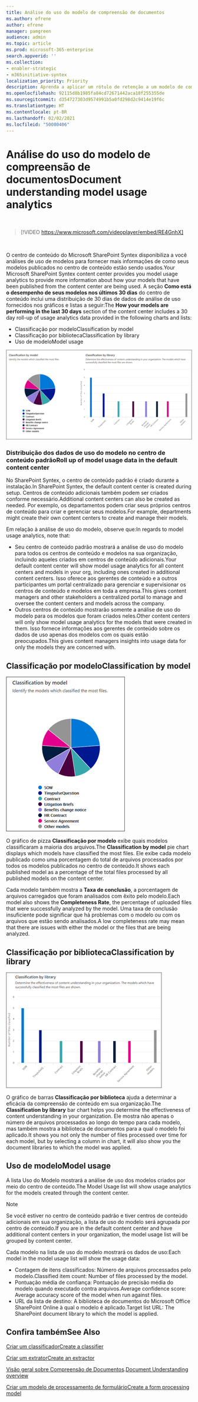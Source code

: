 ```yaml
---
title: Análise do uso do modelo de compreensão de documentos
ms.author: efrene
author: efrene
manager: pamgreen
audience: admin
ms.topic: article
ms.prod: microsoft-365-enterprise
search.appverid: ''
ms.collection:
- enabler-strategic
- m365initiative-syntex
localization_priority: Priority
description: Aprenda a aplicar um rótulo de retenção a um modelo de compreensão de documentos
ms.openlocfilehash: 92115d8b1985fa84cd72671442aca18f255355de
ms.sourcegitcommit: d354727303d9574991b5a0fd298d2c9414e19f6c
ms.translationtype: HT
ms.contentlocale: pt-BR
ms.lasthandoff: 02/02/2021
ms.locfileid: "50080406"
---
```

# <a name="document-understanding-model-usage-analytics"></a><span data-ttu-id="8faa4-103">Análise do uso do modelo de compreensão de documentos</span><span class="sxs-lookup"><span data-stu-id="8faa4-103">Document understanding model usage analytics</span></span>

</br>

> [!VIDEO https://www.microsoft.com/videoplayer/embed/RE4GnhX]  

</br>


<span data-ttu-id="8faa4-104">O centro de conteúdo do Microsoft SharePoint Syntex disponibiliza a você análises de uso de modelos para fornecer mais informações de como seus modelos publicados no centro de conteúdo estão sendo usados.</span><span class="sxs-lookup"><span data-stu-id="8faa4-104">Your Microsoft SharePoint Syntex content center provides you model usage analytics to provide more information about how your models that have been published from the content center are being used.</span></span> <span data-ttu-id="8faa4-105">A seção <b>Como está o desempenho de seus modelos nos últimos 30 dias</b> do centro de conteúdo inclui uma distribuição de 30 dias de dados de análise de uso fornecidos nos gráficos e listas a seguir:</span><span class="sxs-lookup"><span data-stu-id="8faa4-105">The <b>How your models are performing in the last 30 days</b> section of the content center includes a 30 day roll-up of usage analytics data provided in the following charts and lists:</span></span>

- <span data-ttu-id="8faa4-106">Classificação por modelo</span><span class="sxs-lookup"><span data-stu-id="8faa4-106">Classification by model</span></span>
- <span data-ttu-id="8faa4-107">Classificação por biblioteca</span><span class="sxs-lookup"><span data-stu-id="8faa4-107">Classification by library</span></span>
- <span data-ttu-id="8faa4-108">Uso de modelo</span><span class="sxs-lookup"><span data-stu-id="8faa4-108">Model usage</span></span> 

 ![Análise de modelos](../media/content-understanding/model-analytics.png) </br>

### <a name="roll-up-of-model-usage-data-in-the-default-content-center"></a><span data-ttu-id="8faa4-110">Distribuição dos dados de uso do modelo no centro de conteúdo padrão</span><span class="sxs-lookup"><span data-stu-id="8faa4-110">Roll up of model usage data in the default content center</span></span>

<span data-ttu-id="8faa4-111">No SharePoint Syntex, o centro de conteúdo padrão é criado durante a instalação.</span><span class="sxs-lookup"><span data-stu-id="8faa4-111">In SharePoint Syntex, the default content center is created during setup.</span></span> <span data-ttu-id="8faa4-112">Centros de conteúdo adicionais também podem ser criados conforme necessário.</span><span class="sxs-lookup"><span data-stu-id="8faa4-112">Additional content centers can also be created as needed.</span></span> <span data-ttu-id="8faa4-113">Por exemplo, os departamentos podem criar seus próprios centros de conteúdo para criar e gerenciar seus modelos.</span><span class="sxs-lookup"><span data-stu-id="8faa4-113">For example, departments might create their own content centers to create and manage their models.</span></span> 

<span data-ttu-id="8faa4-114">Em relação à análise de uso do modelo, observe que:</span><span class="sxs-lookup"><span data-stu-id="8faa4-114">In regards to model usage analytics, note that:</span></span>

- <span data-ttu-id="8faa4-115">Seu centro de conteúdo padrão mostrará a análise de uso do modelo para todos os centros de conteúdo e modelos na sua organização, incluindo aqueles criados em centros de conteúdo adicionais.</span><span class="sxs-lookup"><span data-stu-id="8faa4-115">Your default content center will show model usage analytics for all content centers and models in your org, including ones created in additional content centers.</span></span> <span data-ttu-id="8faa4-116">Isso oferece aos gerentes de conteúdo e a outros participantes um portal centralizado para gerenciar e supervisionar os centros de conteúdo e modelos em toda a empresa.</span><span class="sxs-lookup"><span data-stu-id="8faa4-116">This gives content managers and other stakeholders a centralized portal to manage and oversee the content centers and models across the company.</span></span>  
- <span data-ttu-id="8faa4-117">Outros centros de conteúdo mostrarão somente a análise de uso do modelo para os modelos que foram criados neles.</span><span class="sxs-lookup"><span data-stu-id="8faa4-117">Other content centers will only show model usage analytics for the models that were created in them.</span></span> <span data-ttu-id="8faa4-118">Isso fornece informações aos gerentes de conteúdo sobre os dados de uso apenas dos modelos com os quais estão preocupados.</span><span class="sxs-lookup"><span data-stu-id="8faa4-118">This gives content managers insights into usage data for only the models they are concerned with.</span></span>


## <a name="classification-by-model"></a><span data-ttu-id="8faa4-119">Classificação por modelo</span><span class="sxs-lookup"><span data-stu-id="8faa4-119">Classification by model</span></span>

   ![Porcentagem total dos modelos](../media/content-understanding/total-model-percentage.png) </br>

<span data-ttu-id="8faa4-121">O gráfico de pizza **Classificação por modelo** exibe quais modelos classificaram a maioria dos arquivos.</span><span class="sxs-lookup"><span data-stu-id="8faa4-121">The **Classification by model** pie chart displays which models have classified the most files.</span></span> <span data-ttu-id="8faa4-122">Ele exibe cada modelo publicado como uma porcentagem do total de arquivos processados por todos os modelos publicados no centro de conteúdo.</span><span class="sxs-lookup"><span data-stu-id="8faa4-122">It shows each published model as a percentage of the total files processed by all published models on the content center.</span></span>

<span data-ttu-id="8faa4-123">Cada modelo também mostra a **Taxa de conclusão**, a porcentagem de arquivos carregados que foram analisados com êxito pelo modelo.</span><span class="sxs-lookup"><span data-stu-id="8faa4-123">Each model also shows the **Completeness Rate**, the percentage of uploaded files that were successfully analyzed by the model.</span></span> <span data-ttu-id="8faa4-124">Uma taxa de conclusão insuficiente pode significar que há problemas com o modelo ou com os arquivos que estão sendo analisados.</span><span class="sxs-lookup"><span data-stu-id="8faa4-124">A low completeness rate may mean that there are issues with either the model or the files that are being analyzed.</span></span>

## <a name="classification-by-library"></a><span data-ttu-id="8faa4-125">Classificação por biblioteca</span><span class="sxs-lookup"><span data-stu-id="8faa4-125">Classification by library</span></span>

   ![Arquivos processados](../media/content-understanding/files-processed-over-time.png) </br>

<span data-ttu-id="8faa4-127">O gráfico de barras **Classificação por biblioteca** ajuda a determinar a eficácia da compreensão de conteúdo em sua organização.</span><span class="sxs-lookup"><span data-stu-id="8faa4-127">The **Classification by library** bar chart helps you determine the effectiveness of content understanding in your organization.</span></span>  <span data-ttu-id="8faa4-128">Ele mostra não apenas o número de arquivos processados ao longo do tempo para cada modelo, mas também mostra a biblioteca de documentos para a qual o modelo foi aplicado.</span><span class="sxs-lookup"><span data-stu-id="8faa4-128">It shows you not only the number of files processed over time for each model, but by selecting a column in chart, it will also show you the document libraries to which the model was applied.</span></span>


## <a name="model-usage"></a><span data-ttu-id="8faa4-129">Uso de modelo</span><span class="sxs-lookup"><span data-stu-id="8faa4-129">Model usage</span></span>

<span data-ttu-id="8faa4-130">A lista Uso do Modelo mostrará a análise de uso dos modelos criados por meio do centro de conteúdo.</span><span class="sxs-lookup"><span data-stu-id="8faa4-130">The Model Usage list will show usage analytics for the models created through the content center.</span></span>  

> [!NOTE]
> <span data-ttu-id="8faa4-131">Se você estiver no centro de conteúdo padrão e tiver centros de conteúdo adicionais em sua organização, a lista de uso do modelo será agrupada por centro de conteúdo.</span><span class="sxs-lookup"><span data-stu-id="8faa4-131">If you are in the default content center and have additional content centers in your organization, the model usage list will be grouped by content center.</span></span>

<span data-ttu-id="8faa4-132">Cada modelo na lista de uso do modelo mostrará os dados de uso:</span><span class="sxs-lookup"><span data-stu-id="8faa4-132">Each model in the model usage list will show the usage data:</span></span>

- <span data-ttu-id="8faa4-133">Contagem de itens classificados: Número de arquivos processados pelo modelo.</span><span class="sxs-lookup"><span data-stu-id="8faa4-133">Classified item count: Number of files processed by the model.</span></span>
- <span data-ttu-id="8faa4-134">Pontuação média de confiança: Pontuação de precisão média do modelo quando executado contra arquivos.</span><span class="sxs-lookup"><span data-stu-id="8faa4-134">Average confidence score: Average accuracy score of the model when run against files.</span></span>
- <span data-ttu-id="8faa4-135">URL da lista de destino: A biblioteca de documentos do Microsoft Office SharePoint Online à qual o modelo é aplicado.</span><span class="sxs-lookup"><span data-stu-id="8faa4-135">Target list URL: The SharePoint document library to which the model is applied.</span></span>



## <a name="see-also"></a><span data-ttu-id="8faa4-136">Confira também</span><span class="sxs-lookup"><span data-stu-id="8faa4-136">See Also</span></span>
[<span data-ttu-id="8faa4-137">Criar um classificador</span><span class="sxs-lookup"><span data-stu-id="8faa4-137">Create a classifier</span></span>](create-a-classifier.md)

[<span data-ttu-id="8faa4-138">Criar um extrator</span><span class="sxs-lookup"><span data-stu-id="8faa4-138">Create an extractor</span></span>](create-an-extractor.md)

<span data-ttu-id="8faa4-139">[Visão geral sobre Compreensão de Documentos](document-understanding-overview.md).</span><span class="sxs-lookup"><span data-stu-id="8faa4-139">[Document Understanding overview](document-understanding-overview.md)</span></span>

[<span data-ttu-id="8faa4-140">Criar um modelo de processamento de formulário</span><span class="sxs-lookup"><span data-stu-id="8faa4-140">Create a form processing model</span></span>](create-a-form-processing-model.md)  
